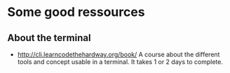 # Some good ressources

## About the terminal
* http://cli.learncodethehardway.org/book/ A course about the different tools and concept usable in a terminal. It takes 1 or 2 days to complete.
